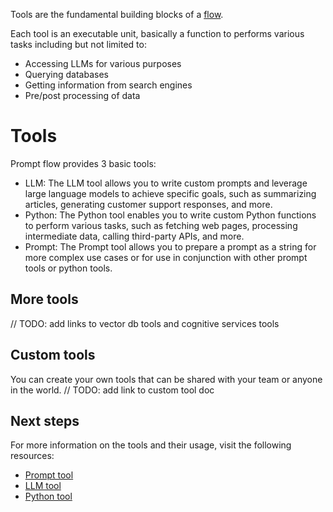 Tools are the fundamental building blocks of a [flow](./concept-flows.md).

Each tool is an executable unit, basically a function to performs various tasks including but not limited to:
- Accessing LLMs for various purposes
- Querying databases
- Getting information from search engines
- Pre/post processing of data

# Tools

Prompt flow provides 3 basic tools:
- LLM: The LLM tool allows you to write custom prompts and leverage large language models to achieve specific goals, such as summarizing articles, generating customer support responses, and more.
- Python: The Python tool enables you to write custom Python functions to perform various tasks, such as fetching web pages, processing intermediate data, calling third-party APIs, and more.
- Prompt: The Prompt tool allows you to prepare a prompt as a string for more complex use cases or for use in conjunction with other prompt tools or python tools.

## More tools

// TODO: add links to vector db tools and cognitive services tools

## Custom tools

You can create your own tools that can be shared with your team or anyone in the world.
// TODO: add link to custom tool doc

## Next steps

For more information on the tools and their usage, visit the following resources:

- [Prompt tool](../reference/tools-reference/prompt-tool.md)
- [LLM tool](../reference/tools-reference/llm-tool.md)
- [Python tool](../reference/tools-reference/python-tool.md)
